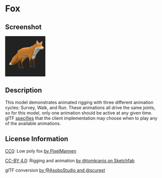 # Fox

## Screenshot

![screenshot](screenshot/screenshot.jpg)

## Description

This model demonstrates animated rigging with three different animation cycles: Survey, Walk, and Run. These animations
all drive the same joints, so for this model, only one animation should be active at any given time.
glTF [specifies](https://github.com/KhronosGroup/glTF/tree/master/specification/2.0#animations) that the client
implementation may choose when to play any of the available animations.

## License Information

[CC0](https://creativecommons.org/publicdomain/zero/1.0/): Low poly
fox [by PixelMannen](https://opengameart.org/content/fox-and-shiba)

[CC-BY 4.0](https://creativecommons.org/licenses/by/4.0/): Rigging and
animation [by @tomkranis on Sketchfab](https://sketchfab.com/models/371dea88d7e04a76af5763f2a36866bc)

glTF
conversion [by @AsoboStudio and @scurest](https://github.com/KhronosGroup/glTF-Sample-Models/pull/150#issuecomment-406300118)
